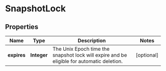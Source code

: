 
# SnapshotLock

## Properties
Name | Type | Description | Notes
------------ | ------------- | ------------- | -------------
**expires** | **Integer** | The Unix Epoch time the snapshot lock will expire and be eligible for automatic deletion. |  [optional]



